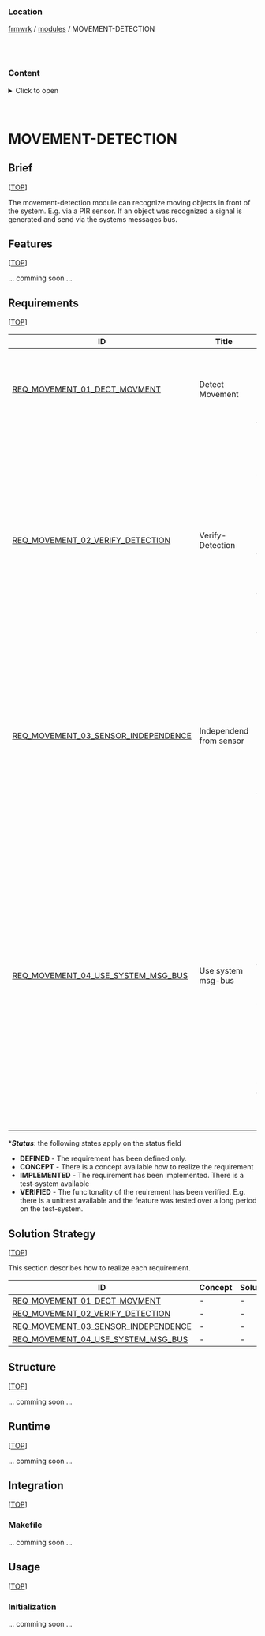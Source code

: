 
### Location
[frmwrk](../../../../README.md) / [modules](../../readme_modules.md) / MOVEMENT-DETECTION

<br>
<br>

### Content

<details>
<summary> Click to open</summary>

[Brief](#brief)\
[Features](#features)\
[Solution Strategy](#solution-strategy)\
[Structure](#structure)\
[Runtime](#runtime)\
[Integration](#integration)\
&nbsp;&nbsp;&nbsp;&nbsp;[Makefile](#makefile)\
[Usage](#usage)\
&nbsp;&nbsp;&nbsp;&nbsp;[Initialization](#initialization)

</details>

<br>
<br>

# MOVEMENT-DETECTION

## Brief
[[TOP](#location)]

The movement-detection module can recognize moving objects in front of the system.
E.g. via a PIR sensor. If an object was recognized a signal is generated and send via the systems messages bus.

## Features
[[TOP](#location)]

... comming soon ...

## Requirements
[[TOP](#location)]

[REQ_MOVEMENT_01_DECT_MOVMENT]: #Requirements "Requirement that movement-detection needs to be fulfilled"
[REQ_MOVEMENT_02_VERIFY_DETECTION]: #REQ_MOVEMENT_02_VERIFY_DETECTION "Requirement that verify of detected movement is necessary"
[REQ_MOVEMENT_03_SENSOR_INDEPENDENCE]: #REQ_MOVEMENT_03_SENSOR_INDEPENDENCE "Requirement that movement-detection is independent of the HW-sensor"
[REQ_MOVEMENT_04_USE_SYSTEM_MSG_BUS]: #REQ_MOVEMENT_04_USE_SYSTEM_MSG_BUS "Requirement that the current system-wide message bus is used for sending signals and information"

| ID | Title | Description | *Status |
|----|-------|-------------|--------|
| [REQ_MOVEMENT_01_DECT_MOVMENT] | Detect Movement | The movement-detection module must detect movement in front of the system.  | DEFINED |
| [REQ_MOVEMENT_02_VERIFY_DETECTION] | Verify-Detection  | If a movement was detected the module shall check if the movement is still present after a short amount of time. (50ms <= t <= 1 sek). It is possible that there occur false positives. E.g. temperature variations. | DEFINED |
| [REQ_MOVEMENT_03_SENSOR_INDEPENDENCE] | Independend from sensor | The movement-detection mudle must not depend on a specific sensor-model. The movement-detection module shall not be modified if the sensor-model has changed. | DEFINED |
| [REQ_MOVEMENT_04_USE_SYSTEM_MSG_BUS] | Use system msg-bus | In case a movement was detected and verified a signal shall be send via the system message-bus. The information in that message is formated as a JSON string. The Fields of that string are defined by the movment-detection module. The data may include the following information. Timestamp, Location | DEFINED |

****Status***: the following states apply on the status field
- **DEFINED** - The requirement has been defined only.
- **CONCEPT** - There is a concept available how to realize the requirement
- **IMPLEMENTED** - The requirement has been implemented. There is a test-system available
- **VERIFIED** - The funcitonality of the reuirement has been verified. E.g. there is a unittest available and the feature was tested over a long period on the test-system.

## Solution Strategy
[[TOP](#location)]

This section describes how to realize each requirement.

| ID | Concept | Solution |
|----|-------|-------------|
| [REQ_MOVEMENT_01_DECT_MOVMENT] | - | - |
| [REQ_MOVEMENT_02_VERIFY_DETECTION] | - | - |
| [REQ_MOVEMENT_03_SENSOR_INDEPENDENCE] | - | - |
| [REQ_MOVEMENT_04_USE_SYSTEM_MSG_BUS] | - | - |

## Structure
[[TOP](#location)]

... comming soon ...

## Runtime
[[TOP](#location)]

... comming soon ...

## Integration
[[TOP](#location)]

### Makefile

... comming soon ...

## Usage
[[TOP](#features)]

### Initialization

... comming soon ...
